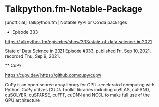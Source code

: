 # Talkpython.fm-Notable-Package
[unofficial] Talkpython.fm | Notable PyPI or Conda packages

* Episode 333

https://talkpython.fm/episodes/show/333/state-of-data-science-in-2021 

State of Data Science in 2021
Episode #333, published Fri, Sep 10, 2021, recorded Thu, Sep 9, 2021.

** CuPy

https://cupy.dev/
https://github.com/cupy/cupy/ 

CuPy is an open-source array library for GPU-accelerated computing with Python. CuPy utilizes CUDA Toolkit libraries including cuBLAS, cuRAND, cuSOLVER, cuSPARSE, cuFFT, cuDNN and NCCL to make full use of the GPU architecture.
